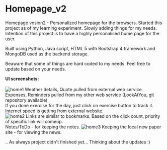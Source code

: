 # Homepage_v2
 Homepage vesion2 - Personalized homepage for the browsers.
 Started this project as of my learning experiment. Slowly adding things for my needs.
 Intention of this project is to have a highly personalised home page for the user.
 
 Built using Python, Java script, HTML 5 with Bootstrap 4 framework and MongoDB used as the backend storage.
 
 Beaware that some of things are hard coded to my needs. Feel free to update based on your needs.
 
 <b>UI screenshots: </b><br> <br>
 ![home1](https://user-images.githubusercontent.com/44773122/114543440-d6dfd780-9c76-11eb-8b7c-8f25030de64c.png)
 Weather details, Quote pulled from external web service.<br>
 Expenses, Reminders pulled from my other web service (LookAtYou, git repository available)<br>
 If you done exercise for the day, just click on exercise button to track it.<br>
 Internet speed is getting from external website.<br>
![home2](https://user-images.githubusercontent.com/44773122/114544319-18bd4d80-9c78-11eb-82eb-7eb70dff2c0d.png)
Links are similar to bookmarks. Based on the click count, priority of specific link will comeup.<br>
Notes/ToDo - for keeping the notes.
![home3](https://user-images.githubusercontent.com/44773122/114543455-dba48b80-9c76-11eb-8f6e-b6c0a090880d.png)
Keeping the local new paper site - for viewing the news.

.. As always project didn't finished yet... Thinking about the updates :)
 
